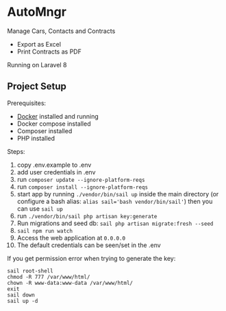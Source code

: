 # AutoMngr

Manage Cars, Contacts and Contracts

- Export as Excel
- Print Contracts as PDF

Running on Laravel 8

## Project Setup

Prerequisites: 
- [Docker](https://docker.com) installed and running
- Docker compose installed
- Composer installed
- PHP installed

Steps:
1. copy .env.example to .env
2. add user credentials in .env
2. run `composer update --ignore-platform-reqs`
3. run `composer install --ignore-platform-reqs`
4. start app by running `./vendor/bin/sail up` inside the main directory (or configure a bash alias: `alias sail='bash vendor/bin/sail'`) then you can use `sail up`
5. run `./vendor/bin/sail php artisan key:generate`
6. Run migrations and seed db: `sail php artisan migrate:fresh --seed`
7. `sail npm run watch`
8. Access the web application at `0.0.0.0`
9. The default credentials can be seen/set in the .env

If you get permission error when trying to generate the key:
```
sail root-shell
chmod -R 777 /var/www/html/
chown -R www-data:www-data /var/www/html/
exit
sail down
sail up -d
```
